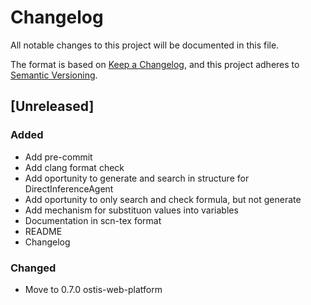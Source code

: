 # Changelog
All notable changes to this project will be documented in this file.

The format is based on [Keep a Changelog](https://keepachangelog.com/en/1.0.0/),
and this project adheres to [Semantic Versioning](https://semver.org/spec/v2.0.0.html).

## [Unreleased]

### Added
- Add pre-commit
- Add clang format check
- Add oportunity to generate and search in structure for DirectInferenceAgent
- Add oportunity to only search and check formula, but not generate
- Add mechanism for substituon values into variables
- Documentation in scn-tex format
- README
- Changelog

### Changed
- Move to 0.7.0 ostis-web-platform
